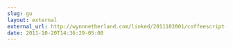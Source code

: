 ```yaml
---
slug: gu
layout: external
external_url: http://wynnnetherland.com/linked/2011102001/coffeescript-friendly-typefaces-it-s-all-about-the-dashrocket
date: 2011-10-20T14:36:29-05:00
---
```

